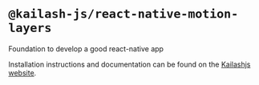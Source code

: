 # `@kailash-js/react-native-motion-layers`

Foundation to develop a good react-native app

Installation instructions and documentation can be found on the [Kailashjs website](https://kailashjs.dev/docs/react-native-motion-layers/).